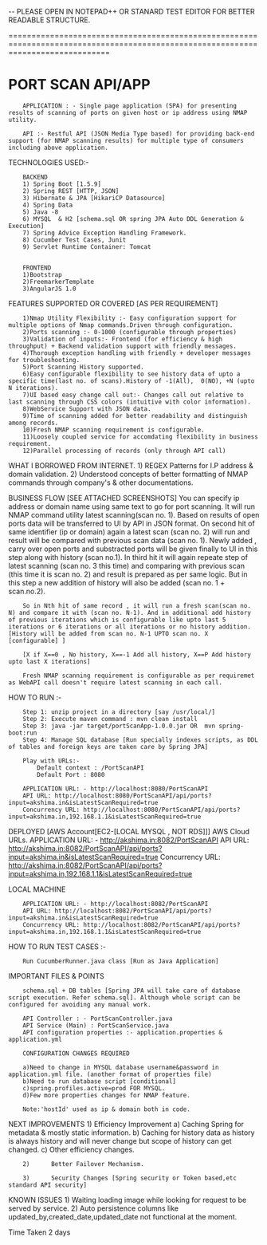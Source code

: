 -- PLEASE OPEN IN NOTEPAD++ OR STANARD TEST EDITOR FOR BETTER READABLE STRUCTURE.

==================================================================================================================================
# PORT SCAN API/APP 

		APPLICATION : - Single page application (SPA) for presenting results of scanning of ports on given host or ip address using NMAP utility.  

		API :- Restful API (JSON Media Type based) for providing back-end support (for NMAP scanning results) for multiple type of consumers including above application.


TECHNOLOGIES USED:-

		BACKEND
		1) Spring Boot [1.5.9]
		2) Spring REST [HTTP, JSON] 
		3) Hibernate & JPA [HikariCP Datasource]
		4) Spring Data
		5) Java -8 
		6) MYSQL  & H2 [schema.sql OR spring JPA Auto DDL Generation & Execution]
		7) Spring Advice Exception Handling Framework.
		8) Cucumber Test Cases, Junit
		9) Servlet Runtime Container: Tomcat


		FRONTEND
		1)Bootstrap
		2)FreemarkerTemplate
		3)AngularJS 1.0
		

FEATURES SUPPORTED OR COVERED [AS PER REQUIREMENT]

		1)Nmap Utility Flexibility :- Easy configuration support for multiple options of Nmap commands.Driven through configuration.
		2)Ports scanning :- 0-1000 (configurable through properties)
		3)Validation of inputs:- Frontend (for efficiency & high throughput) + Backend validation support with friendly messages.
		4)Thorough exception handling with friendly + developer messages for troubleshooting.
		5)Port Scanning History supported.
		6)Easy configurable flexibility to see history data of upto a specific time(last no. of scans).History of -1(All), 	0(NO), +N (upto N iterations).
		7)UI based easy change call out:- Changes call out relative to last scanning through CSS colors (intuitive with color information).
		8)WebService Support with JSON data. 
		9)Time of scanning added for better readability and distinguish among records.
		10)Fresh NMAP scanning requirement is configurable.
		11)Loosely coupled service for accomdating flexibility in business requirement.
		12)Parallel processing of records (only through API call)


WHAT I BORROWED FROM INTERNET.
		1) REGEX Patterns for I.P address & domain validation.
		2) Understood concepts of better formatting of NMAP commands through company's & other documentations.

	
	
BUSINESS FLOW [SEE ATTACHED SCREENSHOTS]
		You can specify ip address or domain name using same text to go for port scanning. It will run NMAP command utility latest scanning(scan no. 1). Based on results of open ports data will be transferred to UI by API in JSON format. On second hit of same identifier (ip or domain) again a latest scan (scan no. 2) will run and result will be compared with previous scan data (scan no. 1). Newly added , carry over open ports and substracted ports will be given finally to UI in this step along with history (scan no.1). In third hit it will again repeate step of latest scanning (scan no. 3 this time) and comparing with previous scan (this time it is scan no. 2) and result is prepared as per same logic. But in this step a new addition of history will also be added (scan no. 1 + scan.no.2). 

		So in Nth hit of same record , it will run a fresh scan(scan no. N) and compare it with (scan no. N-1). And in additional add history of previous iterations which is configurable like upto last 5 iterations or 6 iterations or all iterations or no history addition.[History will be added from scan no. N-1 UPTO scan no. X [configurable] ] 

		[X if X==0 , No history, X==-1 Add all history, X==P Add history upto last X iterations]
		
		Fresh NMAP scanning requirement is configurable as per requiremet as WebAPI call doesn't require latest scanning in each call. 

HOW TO RUN :- 

		Step 1: unzip project in a directory [say /usr/local/]
		Step 2: Execute maven command : mvn clean install
		Step 3: java -jar target/portScanApp-1.0.0.jar OR  mvn spring-boot:run
		Step 4: Manage SQL database [Run specially indexes scripts, as DDL of tables and foreign keys are taken care by Spring JPA]

		Play with URLs:- 
			Default context : /PortScanAPI
			Default Port : 8080
			
		APPLICATION URL: - http://localhost:8080/PortScanAPI
		API URL: http://localhost:8080/PortScanAPI/api/ports?input=akshima.in&isLatestScanRequired=true
		Concurrency URL: http://localhost:8080/PortScanAPI/api/ports?input=akshima.in,192.168.1.1&isLatestScanRequired=true

DEPLOYED [AWS Account[EC2-[LOCAL MYSQL , NOT RDS]]]
		AWS Cloud URLs.
		APPLICATION URL: - http://akshima.in:8082/PortScanAPI
		API URL: http://akshima.in:8082/PortScanAPI/api/ports?input=akshima.in&isLatestScanRequired=true
		Concurrency URL: http://akshima.in:8082/PortScanAPI/api/ports?input=akshima.in,192.168.1.1&isLatestScanRequired=true
		
		

LOCAL MACHINE

		APPLICATION URL: - http://localhost:8082/PortScanAPI
		API URL: http://localhost:8082/PortScanAPI/api/ports?input=akshima.in&isLatestScanRequired=true
		Concurrency URL: http://localhost:8082/PortScanAPI/api/ports?input=akshima.in,192.168.1.1&isLatestScanRequired=true
		
HOW TO RUN TEST CASES :- 
		
		Run CucumberRunner.java class [Run as Java Application]
		
IMPORTANT FILES & POINTS

		schema.sql + DB tables [Spring JPA will take care of database script execution. Refer schema.sql]. Although whole script can be configured for avoiding any manual work.

		API Controller : - PortScanController.java  
		API Service (Main) : PortScanService.java
		API configuration properties :- application.properties & application.yml
		
		CONFIGURATION CHANGES REQUIRED
		
		a)Need to change in MYSQL database username&password in application.yml file. (another format of properties file)
		b)Need to run database script [conditional]
		c)spring.profiles.active=prod FOR MYSQL.
		d)Few more properties changes for NMAP feature.
		
		Note:'hostId' used as ip & domain both in code.
		
NEXT IMPROVEMENTS
		1) Efficiency Improvement 
				a) Caching  Spring for metadata & mostly static information.
				b) Caching for history data as history is always history and will never change but scope of history can get changed.
				c) Other efficiency changes. 

		2)		Better Failover Mechanism.
			
		3) 		Security Changes [Spring security or Token based,etc standard API security]

		
KNOWN ISSUES
		1) Waiting loading image while looking for request to be served by service.
		2) Auto persistence columns like updated_by,created_date,updated_date not functional at the moment.
		
Time Taken 
		2 days
